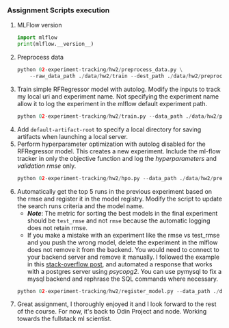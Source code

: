 ### Assignment Scripts execution
1. MLFlow version
    ```python
    import mlflow
    print(mlflow.__version__)
    ```
2. Preprocess data
    ```python
    python 02-experiment-tracking/hw2/preprocess_data.py \
        --raw_data_path ./data/hw2/train --dest_path ./data/hw2/preprocessed
    ```
3. Train simple RFRegressor model with autolog. Modify the inputs to track my local uri and experiment name. Not specifying the experiment name allow it to log the experiment in the mlflow default experiment path.
    ```python
    python 02-experiment-tracking/hw2/train.py --data_path ./data/hw2/preprocessed
    ```
4. Add `default-artifact-root` to specify a local directory for saving artifacts when launching a local server.
5. Perform hyperparameter optimization with autolog disabled for the RFRegressor model. This creates a new experiment. Include the ml-flow tracker in only the objective function and log the *hyperparameters* and *validation rmse* only.
    ```python
    python 02-experiment-tracking/hw2/hpo.py --data_path ./data/hw2/preprocessed --num_trials 15
    ```
6. Automatically get the top 5 runs in the previous experiment based on the rmse and register it in the model registry. Modify the script to update the search runs criteria and the model name. 
    - ***Note***: The metric for sorting the best models in the final experiment should be `test_rmse` and not `rmse` because the automatic logging does not retain rmse.
    - If you make a mistake with an experiment like the rmse vs test_rmse and you push the wrong model, delete the experiment in the mlflow does not remove it from the backend. You would need to connect to your backend server and remove it manually. I followed the example in this [stack-overflow post](https://stackoverflow.com/questions/60088889/how-do-you-permanently-delete-an-experiment-in-mlflow), and automated a response that works with a postgres server using *psycopg2*. You can use pymysql to fix a mysql backend and rephrase the SQL commands where necessary. 
    ```python
    python 02-experiment-tracking/hw2/register_model.py --data_path ./data/hw2/preprocessed --top_n 5
    ```
7. Great assignment, I thoroughly enjoyed it and I look forward to the rest of the course. For now, it's back to Odin Project and node. Working towards the fullstack ml scientist.